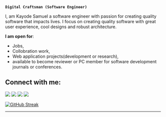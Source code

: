 
**`Digital Craftsman (Software Engineer)`**

<!-- Hi! I am a full-stack software engineer with a passion for building great and bleeding-edge software
 -->

I, am Kayode Samuel a software engineer with passion for creating quality software that impacts lives. I focus on creating quality software with great user experience, cool designs and robust architecture.
 
 **I am open for**:

- Jobs,
- Collobration work,
- Web application projects(development or research),
- available to become reviewer or PC member for software development journals or conferences.

<!-- ## Skills:

#### Languages:

![Javascript](https://img.shields.io/badge/JavaScript-F7DF1E?style=for-the-badge&logo=javascript&logoColor=black)&nbsp;
![Python](https://img.shields.io/badge/Python-3776AB?style=for-the-badge&logo=python&logoColor=white)&nbsp;
![React](https://img.shields.io/badge/React-20232A?style=for-the-badge&logo=react&logoColor=61DAFB)&nbsp;
![Node JS](https://img.shields.io/badge/Node.js-43853D?style=for-the-badge&logo=node.js&logoColor=white)&nbsp;
![Tailwind CSS](https://img.shields.io/badge/Tailwind_CSS-38B2AC?style=for-the-badge&logo=tailwind-css&logoColor=white)&nbsp;-->


## Connect with me:

<p align = "center">

[<img src ="https://img.shields.io/badge/website-%23.svg?&style=for-the-badge&logo=www&logoColor=white%22&color=black" target='_blank'>](https://samkaypro.github.io)
[<img src="https://img.shields.io/badge/twitter-%231DA1F2.svg?&style=for-the-badge&logo=twitter&logoColor=white&color=black" />](https://twitter.com/samkaypro
) 
[<img src="https://img.shields.io/badge/linkedin-%2312100E.svg?&style=for-the-badge&logo=linkedin&logoColor=white&color=black" />](https://www.linkedin.com/in/samkaypro/)
[<img src="https://img.shields.io/badge/instagram-%2312100E.svg?&style=for-the-badge&logo=instagram&logoColor=white&color=black" />](https://instagram.com/samkaypro)
</p>



<!--
----[<img src="https://github-profile-trophy.vercel.app/?username=samkaypro&row=2&column=3" />](https://github.com/ryo-ma/github-profile-trophy)
[<img src="https://github-readme-stats.vercel.app/api?username=samkaypro&theme=algolia&count_private=true&include_all_commits=true&show_icons=true" />]--><!--(https://github.com/anuraghazra/github-readme-stats)-->

<!--[![GitHub Streak](https://streak-stats.demolab.com?user=samkaypro&theme=dark&hide_border=true&border_radius=10.1)](https://git.io/streak-stats)-->
[![GitHub Streak](https://streak-stats.demolab.com?user=samkaypro&theme=highcontrast&hide_border=true&border_radius=10.5&card_width=496)](https://git.io/streak-stats)




<!--
 [![Samuel's Top Langs](https://github-readme-stats.vercel.app/api/top-langs/?username=samkaypro&theme=algolia&hide=Jupyter&layout=compact&show_icons=true)](https://github.com/anuraghazra/github-readme-stats)--> 







----


<!--
 is a ✨ _special_ ✨ repository because its `README.md` (this file) appears on your GitHub profile.

Here are some ideas to get you started:

- 🔭 I’m currently working on ...
- 🌱 I’m currently learning ...
- 👯 I’m looking to collaborate on ...
- 🤔 I’m looking for help with ...
- 💬 Ask me about ...
- 📫 How to reach me: ...
- 😄 Pronouns: ...
- ⚡ Fun fact: ...
-->
